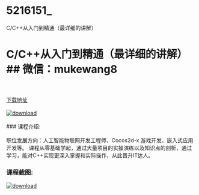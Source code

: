 # 5216151_
C/C++从入门到精通（最详细的讲解）
# C/C++从入门到精通（最详细的讲解）## 微信：mukewang8
<br/></br>[下载地址](http://www.36tz.cn/article/5216151 "下载地址")
<br/></br>[![download](http://36tz.cn/muke_img/2020_11_2-44-300x174.png "下载地址")](http://www.36tz.cn/article/5216151 "下载地址")
<br/></br>### 课程介绍:<br/></br>职位发展方向：人工智能物联网开发工程师、Cocos2d-x 游戏开发、嵌入式应用开发等。
课程从零基础学起，通过大量项目的实操演练以及知识点的剖析，通过学习，能对C++实现更深入掌握和实际操作，从此晋升IT达人。

### 课程截图:
[![download](http://36tz.cn/muke_img/2020_11_2-45.png "下载地址")](http://www.36tz.cn/article/5216151 "下载地址")
